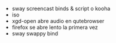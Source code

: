 * sway screencast binds & script o kooha
* iso
* xgd-open abre audio en qutebrowser
* firefox se abre lento la primera vez
* sway swappy bind 
